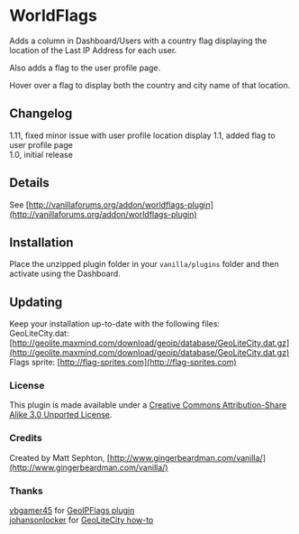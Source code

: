 # WorldFlags

Adds a column in Dashboard/Users with a country flag displaying the location of the Last IP Address for each user.  

Also adds a flag to the user profile page.

Hover over a flag to display both the country and city name of that location.

## Changelog
1.11, fixed minor issue with user profile location display
1.1, added flag to user profile page  
1.0, initial release  

## Details
See [http://vanillaforums.org/addon/worldflags-plugin](http://vanillaforums.org/addon/worldflags-plugin)

## Installation
Place the unzipped plugin folder in your `vanilla/plugins` folder and then activate using the Dashboard.  

## Updating
Keep your installation up-to-date with the following files:  
GeoLiteCity.dat: [http://geolite.maxmind.com/download/geoip/database/GeoLiteCity.dat.gz](http://geolite.maxmind.com/download/geoip/database/GeoLiteCity.dat.gz)  
Flags sprite: [http://flag-sprites.com](http://flag-sprites.com)  

### License
This plugin is made available under a [Creative Commons Attribution-Share Alike 3.0 Unported License](http://creativecommons.org/licenses/by-sa/3.0).

### Credits
Created by Matt Sephton, [http://www.gingerbeardman.com/vanilla/](http://www.gingerbeardman.com/vanilla/)

### Thanks
[vbgamer45](http://vanillaforums.org/profile/37130/vbgamer45) for [GeoIPFlags plugin](http://vanillaforums.org/addon/895/geoipflags)  
[johansonlocker](http://vanillaforums.org/profile/34685/johansonlocker) for [GeoLiteCity how-to](http://vanillaforums.org/discussion/20311/geo-cities-how-to)  

